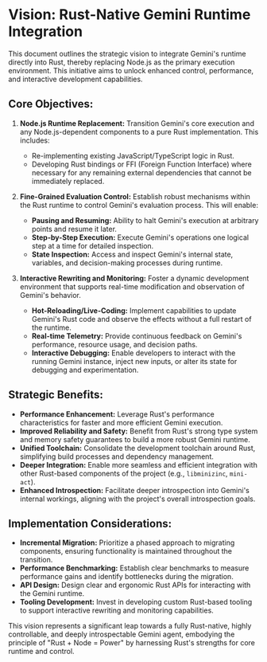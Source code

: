 # Vision: Rust-Native Gemini Runtime Integration

This document outlines the strategic vision to integrate Gemini's runtime directly into Rust, thereby replacing Node.js as the primary execution environment. This initiative aims to unlock enhanced control, performance, and interactive development capabilities.

## Core Objectives:

1.  **Node.js Runtime Replacement:** Transition Gemini's core execution and any Node.js-dependent components to a pure Rust implementation. This includes:
    *   Re-implementing existing JavaScript/TypeScript logic in Rust.
    *   Developing Rust bindings or FFI (Foreign Function Interface) where necessary for any remaining external dependencies that cannot be immediately replaced.

2.  **Fine-Grained Evaluation Control:** Establish robust mechanisms within the Rust runtime to control Gemini's evaluation process. This will enable:
    *   **Pausing and Resuming:** Ability to halt Gemini's execution at arbitrary points and resume it later.
    *   **Step-by-Step Execution:** Execute Gemini's operations one logical step at a time for detailed inspection.
    *   **State Inspection:** Access and inspect Gemini's internal state, variables, and decision-making processes during runtime.

3.  **Interactive Rewriting and Monitoring:** Foster a dynamic development environment that supports real-time modification and observation of Gemini's behavior.
    *   **Hot-Reloading/Live-Coding:** Implement capabilities to update Gemini's Rust code and observe the effects without a full restart of the runtime.
    *   **Real-time Telemetry:** Provide continuous feedback on Gemini's performance, resource usage, and decision paths.
    *   **Interactive Debugging:** Enable developers to interact with the running Gemini instance, inject new inputs, or alter its state for debugging and experimentation.

## Strategic Benefits:

*   **Performance Enhancement:** Leverage Rust's performance characteristics for faster and more efficient Gemini execution.
*   **Improved Reliability and Safety:** Benefit from Rust's strong type system and memory safety guarantees to build a more robust Gemini runtime.
*   **Unified Toolchain:** Consolidate the development toolchain around Rust, simplifying build processes and dependency management.
*   **Deeper Integration:** Enable more seamless and efficient integration with other Rust-based components of the project (e.g., `libminizinc`, `mini-act`).
*   **Enhanced Introspection:** Facilitate deeper introspection into Gemini's internal workings, aligning with the project's overall introspection goals.

## Implementation Considerations:

*   **Incremental Migration:** Prioritize a phased approach to migrating components, ensuring functionality is maintained throughout the transition.
*   **Performance Benchmarking:** Establish clear benchmarks to measure performance gains and identify bottlenecks during the migration.
*   **API Design:** Design clear and ergonomic Rust APIs for interacting with the Gemini runtime.
*   **Tooling Development:** Invest in developing custom Rust-based tooling to support interactive rewriting and monitoring capabilities.

This vision represents a significant leap towards a fully Rust-native, highly controllable, and deeply introspectable Gemini agent, embodying the principle of "Rust + Node = Power" by harnessing Rust's strengths for core runtime and control.
